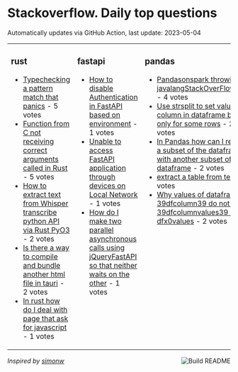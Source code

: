 # Stackoverflow. Daily top questions 

Automatically updates via GitHub Action, last update: <!-- date starts -->2023-05-04<!-- date ends -->


<table><tr><td valign="top" width="33%">

### rust
<!-- rust starts -->
* [Typechecking a pattern match that panics](https://stackoverflow.com/questions/76174898/type-checking-a-pattern-match-that-panics) - 5 votes
* [Function from C not receiving correct arguments called in Rust](https://stackoverflow.com/questions/76165812/function-from-c-not-receiving-correct-arguments-called-in-rust) - 5 votes
* [How to extract text from Whisper transcribe python API via Rust PyO3](https://stackoverflow.com/questions/76166311/how-to-extract-text-from-whisper-transcribe-python-api-via-rust-pyo3) - 2 votes
* [Is there a way to compile and bundle another html file in tauri](https://stackoverflow.com/questions/76176712/is-there-a-way-to-compile-and-bundle-another-html-file-in-tauri) - 2 votes
* [In rust how do I deal with page that ask for javascript](https://stackoverflow.com/questions/76166250/in-rust-how-do-i-deal-with-page-that-ask-for-javascript) - 1 votes
<!-- rust ends -->
</td><td valign="top" width="34%">


### fastapi
<!-- fastapi starts -->
* [How to disable Authentication in FastAPI based on environment](https://stackoverflow.com/questions/76159708/how-to-disable-authentication-in-fastapi-based-on-environment) - 1 votes
* [Unable to access FastAPI application through devices on Local Network](https://stackoverflow.com/questions/76168399/unable-to-access-fastapi-application-through-devices-on-local-network) - 1 votes
* [How do I make two parallel asynchronous calls using jQueryFastAPI so that neither waits on the other](https://stackoverflow.com/questions/76163104/how-do-i-make-two-parallel-asynchronous-calls-using-jquery-fastapi-so-that-neit) - 1 votes
<!-- fastapi ends -->
</td><td valign="top" width="34%">


### pandas
<!-- pandas starts -->
* [Pandasonspark throwing javalangStackOverFlowError](https://stackoverflow.com/questions/76163832/pandas-on-spark-throwing-java-lang-stackoverflowerror) - 4 votes
* [Use strsplit to set value of column in dataframe but only for some rows](https://stackoverflow.com/questions/76164198/use-str-split-to-set-value-of-column-in-dataframe-but-only-for-some-rows) - 2 votes
* [In Pandas how can I replace a subset of the dataframe with another subset of the dataframe](https://stackoverflow.com/questions/76177107/in-pandas-how-can-i-replace-a-subset-of-the-dataframe-with-another-subset-of-th) - 2 votes
* [extract a table from text](https://stackoverflow.com/questions/76176461/extract-a-table-from-text) - 2 votes
* [Why values of dataframe 39dfcolumn39 do not equal 39dfcolumnvalues39 dfx0  dfx0values](https://stackoverflow.com/questions/76168216/why-values-of-dataframe-dfcolumn-do-not-equal-dfcolumn-values-dfx0) - 2 votes
<!-- pandas ends -->
</td></tr></table>

<a href="https://github.com/hp0404/hp0404/actions"><img src="https://github.com/hp0404/hp0404/workflows/Build%20README/badge.svg" align="right" alt="Build README"></a> <p>*Inspired by  [simonw](https://github.com/simonw/simonw)*</p>
